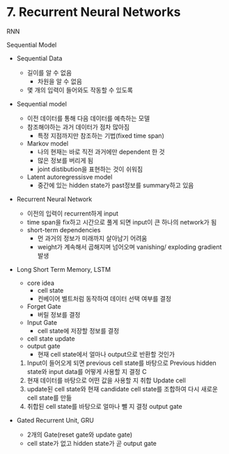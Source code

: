 # 7. Recurrent Neural Networks

RNN

Sequential Model

- Sequential Data
  - 길이를 알 수 없음
    - 차원을 알 수 없음
  - 몇 개의 입력이 들어와도 작동할 수 있도록
- Sequential model
  - 이전 데이터를 통해 다음 데이터를 예측하는 모델
  - 참조해야하는 과거 데이터가 점차 많아짐
    - 특정 지점까지만 참조하는 기법(fixed time span)
  - Markov model
    - 나의 현재는 바로 직전 과거에만 dependent 한 것
    - 많은 정보를 버리게 됨
    - joint distibution을 표현하는 것이 쉬워짐
  - Latent autoregressisve model
    - 중간에 있는 hidden state가 past정보를 summary하고 있음





- Recurrent Neural Network

  - 이전의 입력이 recurrent하게 input
  - time span을 fix하고 시간으로 풀게 되면 input이 큰 하나의 network가 됨
  - short-term dependencies
    - 먼 과거의 정보가 미래까지 살아남기 어려움
    - weight가 계속해서 곱해지며 넘어오며 vanishing/ exploding gradient 발생

- Long Short Term Memory, LSTM

  - core idea
    - cell state
    - 컨베이어 벨트처럼 동작하여 데이터 선택 여부를 결정
  - Forget Gate
    - 버릴 정보를 결정
  - Input Gate
    - cell state에 저장할 정보를 결정
  - cell state update
  - output gate
    - 현재 cell state에서 얼마나 output으로 반환할 것인가

  1. Input이 들어오게 되면 previous cell state를 바탕으로 Previous hidden state와
     input data를 어떻게 사용할 지 결정 C
  2. 현재 데이터를 바탕으로 어떤 값을 사용할 지 취합 Update cell
  3. update된 cell state와 현재 candidate cell state를 조합하여 다시 새로운 cell state를 만듦
  4. 취합된 cell state를 바탕으로 얼마나 뺄 지 결정 output gate

- Gated Recurrent Unit, GRU

  - 2개의 Gate(reset gate와 update gate)
  - cell state가 없고 hidden state가 곧 output gate
